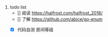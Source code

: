 1. todo list
	- [] 阅读 https://halfrost.com/halfrost_2018/
	- [] 了解 https://github.com/abice/go-enum
	- [x] 代码自测 房间等级

